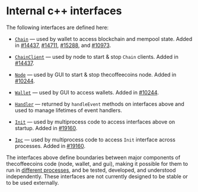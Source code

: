 # Internal c++ interfaces

The following interfaces are defined here:

* [`Chain`](chain.h) — used by wallet to access blockchain and mempool state. Added in [#14437](https://github.com/thecoffeecoins/thecoffeecoins/pull/14437), [#14711](https://github.com/thecoffeecoins/thecoffeecoins/pull/14711), [#15288](https://github.com/thecoffeecoins/thecoffeecoins/pull/15288), and [#10973](https://github.com/thecoffeecoins/thecoffeecoins/pull/10973).

* [`ChainClient`](chain.h) — used by node to start & stop `Chain` clients. Added in [#14437](https://github.com/thecoffeecoins/thecoffeecoins/pull/14437).

* [`Node`](node.h) — used by GUI to start & stop thecoffeecoins node. Added in [#10244](https://github.com/thecoffeecoins/thecoffeecoins/pull/10244).

* [`Wallet`](wallet.h) — used by GUI to access wallets. Added in [#10244](https://github.com/thecoffeecoins/thecoffeecoins/pull/10244).

* [`Handler`](handler.h) — returned by `handleEvent` methods on interfaces above and used to manage lifetimes of event handlers.

* [`Init`](init.h) — used by multiprocess code to access interfaces above on startup. Added in [#19160](https://github.com/thecoffeecoins/thecoffeecoins/pull/19160).

* [`Ipc`](ipc.h) — used by multiprocess code to access `Init` interface across processes. Added in [#19160](https://github.com/thecoffeecoins/thecoffeecoins/pull/19160).

The interfaces above define boundaries between major components of thecoffeecoins code (node, wallet, and gui), making it possible for them to run in [different processes](../../doc/multiprocess.md), and be tested, developed, and understood independently. These interfaces are not currently designed to be stable or to be used externally.
